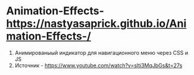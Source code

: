 # Animation-Effects- https://nastyasaprick.github.io/Animation-Effects-/

1. Анимированыый индикатор для навигационного меню через CSS  и JS
2. Источник - https://www.youtube.com/watch?v=slti3MqJbGs&t=27s
